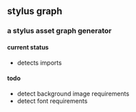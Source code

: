 stylus graph
---------

### a stylus asset graph generator

#### current status

* detects imports

#### todo

* detect background image requirements
* detect font requirements